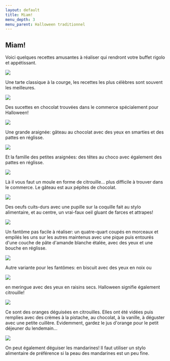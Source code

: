 ```yaml
---
layout: default
title: Miam!
menu_depth: 3
menu_parent: Halloween traditionnel
---
```


## Miam!

Voici quelques recettes amusantes à réaliser qui rendront votre buffet rigolo et appétissant.

<img src="/assets/images/pages/gateautoile.png" class="img-rounded" />

Une tarte classique à la courge, les recettes les plus célèbres sont souvent les meilleures.

<img src="/assets/images/pages/sucettes.png" class="img-rounded" />

Des sucettes en chocolat trouvées dans le commerce spécialement pour Halloween!

<img src="/assets/images/pages/mamanaraignee.png" class="img-rounded" />

Une grande araignée: gâteau au chocolat avec des yeux en smarties et des pattes en réglisse.

<img src="/assets/images/pages/bebearaignee.png" class="img-rounded" />

Et la famille des petites araignées: des têtes au choco avec également des pattes en réglisse.

<img src="/assets/images/pages/citrouille.png" class="img-rounded" />

Là il vous faut un moule en forme de citrouille... plus difficile à trouver dans le commerce. Le gâteau est aux pépites de chocolat.

<img src="/assets/images/pages/yeux2.png" class="img-rounded" />

Des oeufs cuits-durs avec une pupille sur la coquille fait au stylo alimentaire, et au centre, un vrai-faux oeil gluant de farces et attrapes!

<img src="/assets/images/pages/fantomegateau.png" class="img-rounded" />

Un fantôme pas facile à réaliser: un quatre-quart coupés en morceaux et empilés les uns sur les autres maintenus avec une pique puis entourés d'une couche de pâte d'amande blanche étalée, avec des yeux et une bouche en réglisse.

<img src="/assets/images/pages/fantomesbiscuits.png" class="img-rounded" />

Autre variante pour les fantômes: en biscuit avec des yeux en noix ou

<img src="/assets/images/pages/fantomes.png" class="img-rounded" />

en meringue avec des yeux en raisins secs.
Halloween signifie également citrouille!

<img src="/assets/images/pages/oranges2.png" class="img-rounded" />

Ce sont des oranges déguisées en citrouilles. Elles ont été vidées puis remplies avec des crèmes à la pistache, au chocolat, à la vanille, à déguster avec une petite cuillère. Evidemment, gardez le jus d'orange pour le petit déjeuner du lendemain...

<img src="/assets/images/pages/oranges.png" class="img-rounded" />

On peut également déguiser les mandarines! Il faut utiliser un stylo alimentaire de préférence si la peau des mandarines est un peu fine.